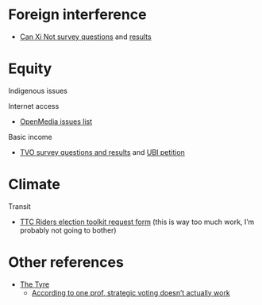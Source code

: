 Foreign interference
====================
- [Can Xi Not survey questions](https://canxinot.weebly.com/)
  and
  [results](https://docs.google.com/spreadsheets/d/1g_wQQXxd3r8zP1EUDsAYcevriSFx1RpUgd2xhvRYERw/edit?usp=sharing)

Equity
======
Indigenous issues

Internet access
- [OpenMedia issues list](https://thetyee.ca/Topic/Election2021/)

Basic income
- [TVO survey questions and results](https://www.tvo.org/article/will-basic-income-get-its-due-on-the-campaign-trail)
  and
  [UBI petition](https://www.basicincomenow.ca/sign_on)

Climate
=======
Transit
- [TTC Riders election toolkit request form](https://thetyee.ca/Topic/Election2021/)
  (this is way too much work, I’m probably not going to bother)

Other references
================
- [The Tyre](https://thetyee.ca/Topic/Election2021/)
  - [According to one prof, strategic voting doesn’t actually work](https://thetyee.ca/Analysis/2021/08/30/Does-Strategic-Voting-Actually-Work/)
